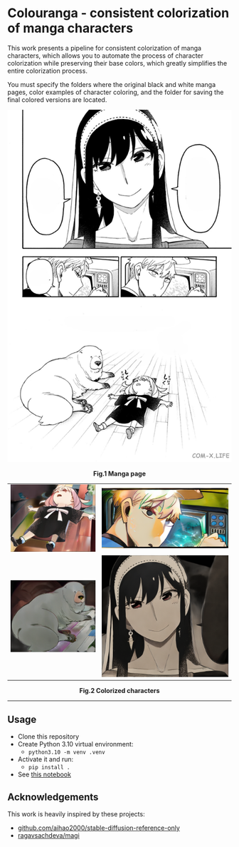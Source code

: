 # Colouranga - consistent colorization of manga characters

This work presents a pipeline for consistent colorization of manga characters, which allows you to automate the process of character colorization while preserving their base colors, which greatly simplifies the entire colorization process.

You must specify the folders where the original black and white manga pages, color examples of character coloring, and the folder for saving the final colored versions are located.

![](samples/manga_page.jpg)
<p align="center">
 <b>Fig.1 Manga page</b>
</p>

| | |
|:--:|:-:|
|![](samples/anya.png) | ![](samples/lloid.png) |
|![](samples/dog.png) | ![](samples/yor.png) |

<p align="center">
 <b>Fig.2 Colorized characters</b>
</p>

---

## Usage

- Clone this repository
- Create Python 3.10 virtual environment:
  - `python3.10 -m venv .venv`
- Activate it and run:
  - `pip install .`
- See [this notebook](notebooks/example.ipynb)

## Acknowledgements

This work is heavily inspired by these projects:

- [github.com/aihao2000/stable-diffusion-reference-only](https://github.com/aihao2000/stable-diffusion-reference-only)
- [ragavsachdeva/magi](https://github.com/ragavsachdeva/magi)
